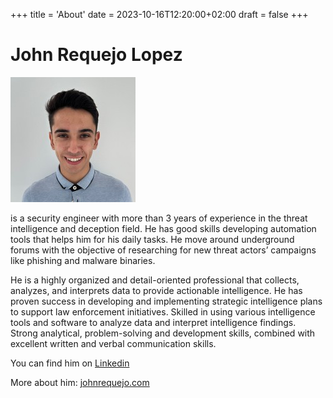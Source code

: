 +++
title = 'About'
date = 2023-10-16T12:20:00+02:00
draft = false
+++

# John Requejo Lopez

[![Alt text](profile.jpg)](https://digitalocean.com)



is a security engineer with more than 3 years of experience in the threat intelligence and deception field. He has good skills developing automation tools that helps him for his daily tasks. He move around underground forums with the objective of researching for new threat actors’ campaigns like phishing and malware binaries.

He is a highly organized and detail-oriented professional that collects, analyzes, and interprets data to provide actionable intelligence. He has proven success in developing and implementing strategic intelligence plans to support law enforcement initiatives. Skilled in using various intelligence tools and software to analyze data and interpret intelligence findings. Strong analytical, problem-solving and development skills, combined with excellent written and verbal communication skills.

You can find him on [Linkedin](https://www.linkedin.com/in/johnrequejolopez/)

More about him: [johnrequejo.com](https://johnrequejo.com/)